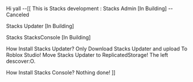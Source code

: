 Hi yall --[[
This is Stacks development :
Stacks Admin [In Building] -- Canceled


Stacks Updater [In Building]



Stacks StacksConsole [In Building]


How Install Stacks Updater?
Only Download Stacks Updater and upload To Roblox Studio!
Move Stacks Updater to ReplicatedStorage!
The left descover:O.

How Install Stacks Console?
Nothing done!
]]
